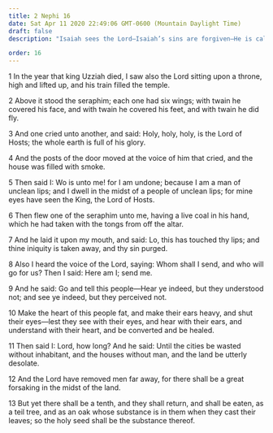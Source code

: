 ```yaml
---
title: 2 Nephi 16
date: Sat Apr 11 2020 22:49:06 GMT-0600 (Mountain Daylight Time)
draft: false
description: "Isaiah sees the Lord—Isaiah’s sins are forgiven—He is called to prophesy—He prophesies of the rejection by the Jews of Christ’s teachings—A remnant will return—Compare Isaiah 6. About 559–545 B.C."

order: 16
---
```

    
1 In the year that king Uzziah died, I saw also the Lord sitting upon a throne, high and lifted up, and his train filled the temple.

2 Above it stood the seraphim; each one had six wings; with twain he covered his face, and with twain he covered his feet, and with twain he did fly.

3 And one cried unto another, and said: Holy, holy, holy, is the Lord of Hosts; the whole earth is full of his glory.

4 And the posts of the door moved at the voice of him that cried, and the house was filled with smoke.

5 Then said I: Wo is unto me! for I am undone; because I am a man of unclean lips; and I dwell in the midst of a people of unclean lips; for mine eyes have seen the King, the Lord of Hosts.

6 Then flew one of the seraphim unto me, having a live coal in his hand, which he had taken with the tongs from off the altar.

7 And he laid it upon my mouth, and said: Lo, this has touched thy lips; and thine iniquity is taken away, and thy sin purged.

8 Also I heard the voice of the Lord, saying: Whom shall I send, and who will go for us? Then I said: Here am I; send me.

9 And he said: Go and tell this people—Hear ye indeed, but they understood not; and see ye indeed, but they perceived not.

10 Make the heart of this people fat, and make their ears heavy, and shut their eyes—lest they see with their eyes, and hear with their ears, and understand with their heart, and be converted and be healed.

11 Then said I: Lord, how long? And he said: Until the cities be wasted without inhabitant, and the houses without man, and the land be utterly desolate.

12 And the Lord have removed men far away, for there shall be a great forsaking in the midst of the land.

13 But yet there shall be a tenth, and they shall return, and shall be eaten, as a teil tree, and as an oak whose substance is in them when they cast their leaves; so the holy seed shall be the substance thereof.

